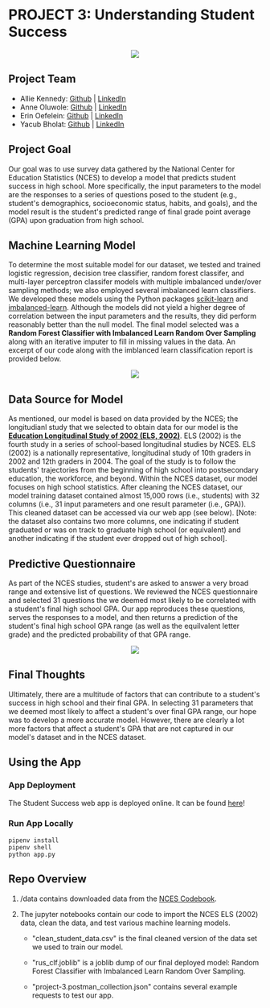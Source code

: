 # PROJECT 3: Understanding Student Success

<p align="center"> <img src= "/static/img/hero-bg.jpg"> </p>

## Project Team
* Allie Kennedy: [Github](https://github.com/akkheyy) | [LinkedIn](https://www.linkedin.com/in/allie-kennedy-ak/)
* Anne Oluwole: [Github](https://github.com/oluwa714) | [LinkedIn](https://www.linkedin.com/in/anne-oluwole-59666254/)
* Erin Oefelein: [Github](https://github.com/eoefelein) | [LinkedIn](https://www.linkedin.com/in/erin-oefelein-3105a878/)
* Yacub Bholat: [Github](https://github.com/ybacoder) | [LinkedIn](https://www.linkedin.com/in/ybholat/)

## Project Goal

Our goal was to use survey data gathered by the National Center for Education Statistics (NCES) to develop a model that predicts student success in high school. More specifically, the input parameters to the model are the responses to a series of questions posed to the student (e.g., student's demographics, socioeconomic status, habits, and goals), and the model result is the student's predicted range of final grade point average (GPA) upon graduation from high school.

## Machine Learning Model

To determine the most suitable model for our dataset, we tested and trained logistic regression, decision tree classifier, random forest classifer, and multi-layer perceptron classifer models with multiple imbalanced under/over sampling methods; we also employed several imbalanced learn classifiers. We developed these models using the Python packages [scikit-learn](https://scikit-learn.org/stable/index.html) and [imbalanced-learn](https://imbalanced-learn.readthedocs.io/en/stable/). Although the models did not yield a higher degree of correlation between the input parameters and the results, they did perform reasonably better than the null model. The final model selected was a **Random Forest Classifier with Imbalanced Learn Random Over Sampling** along with an iterative imputer to fill in missing values in the data. An excerpt of our code along with the imblanced learn classification report is provided below.

<p align="center"> <img src= "/static/img/model.png"> </p>

## Data Source for Model

As mentioned, our model is based on data provided by the NCES; the longitudianl study that we selected to obtain data for our model is the **[Education Longitudinal Study of 2002 (ELS, 2002)](https://nces.ed.gov/surveys/els2002/)**. ELS (2002) is the fourth study in a series of school-based longitudinal studies by NCES. ELS (2002) is a nationally representative, longitudinal study of 10th graders in 2002 and 12th graders in 2004. The goal of the study is to follow the students' trajectories from the beginning of high school into postsecondary education, the workforce, and beyond. Within the NCES dataset, our model focuses on high school statistics. After cleaning the NCES dataset, our model training dataset contained almost 15,000 rows (i.e., students) with 32 columns (i.e., 31 input parameters and one result parameter (i.e., GPA)). This cleaned dataset can be accessed via our web app (see below). [Note: the dataset also contains two more columns, one indicating if student graduated or was on track to graduate high school (or equivalent) and another indicating if the student ever dropped out of high school].

## Predictive Questionnaire

As part of the NCES studies, student's are asked to answer a very broad range and extensive list of questions. We reviewed the NCES questionnaire and selected 31 questions the we deemed most likely to be correlated with a student's final high school GPA. Our app reproduces these questions, serves the responses to a model, and then returns a prediction of the student's final high school GPA range (as well as the equilvalent letter grade) and the predicted probability of that GPA range.

<p align="center"> <img src="https://media.giphy.com/media/MAoXnyKgffhB7VdPek/giphy.gif"> </p>

## Final Thoughts

Ultimately, there are a multitude of factors that can contribute to a student's success in high school and their final GPA. In selecting 31 parameters that we deemed most likely to affect a student's over final GPA range, our hope was to develop a more accurate model. However, there are clearly a lot more factors that affect a student's GPA that are not captured in our model's dataset and in the NCES dataset.

## Using the App

### App Deployment

The Student Success web app is deployed online. It can be found [here](https://student-success-owz2yc537q-uc.a.run.app/)!

### Run App Locally

`pipenv install`  
`pipenv shell`  
`python app.py`  

## Repo Overview

1. /data contains downloaded data from the [NCES Codebook](https://nces.ed.gov/onlinecodebook).

2. The jupyter notebooks contain our code to import the NCES ELS (2002) data, clean the data, and test various machine learning models.
   - "clean_student_data.csv" is the final cleaned version of the data set we used to train our model.

   - "rus_clf.joblib" is a joblib dump of our final deployed model: Random Forest Classifier with Imbalanced Learn Random Over Sampling.

   - "project-3.postman_collection.json" contains several example requests to test our app.